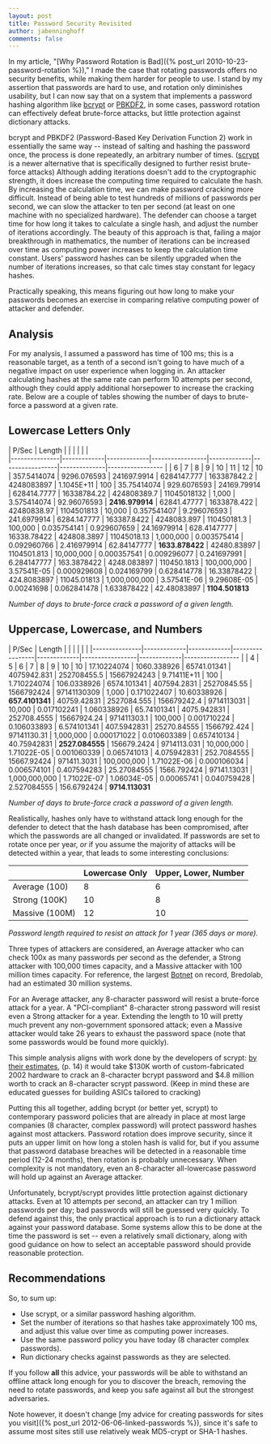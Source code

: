 ```yaml
---
layout: post
title: Password Security Revisited
author: jabenninghoff
comments: false
---
```

In my article, "[Why Password Rotation is Bad]({% post_url 2010-10-23-password-rotation %})," I
made the case that rotating passwords offers no security benefits, while
making them harder for people to use. I stand by my assertion that
passwords are hard to use, and rotation only diminishes usability, but I
can now say that on a system that implements a password hashing
algorithm like [bcrypt](https://en.wikipedia.org/wiki/Bcrypt) or
[PBKDF2](https://en.wikipedia.org/wiki/PBKDF2), in some cases, password
rotation can effectively defeat brute-force attacks, but little
protection against dictionary attacks.

bcrypt and PBKDF2 (Password-Based Key Derivation Function 2) work in
essentially the same way -- instead of salting and hashing the password
once, the process is done repeatedly, an arbitrary number of times.
([scrypt](http://www.tarsnap.com/scrypt.html) is a newer alternative
that is specifically designed to further resist brute-force attacks)
Although adding iterations doesn't add to the cryptographic strength, it
does increase the computing time required to calculate the hash. By
increasing the calculation time, we can make password cracking more
difficult. Instead of being able to test hundreds of millions of
passwords per second, we can slow the attacker to ten per second (at
least on one machine with no specialized hardware). The defender can
choose a target time for how long it takes to calculate a single hash,
and adjust the number of iterations accordingly. The beauty of this
approach is that, failing a major breakthrough in mathematics, the
number of iterations can be increased over time as computing power
increases to keep the calculation time constant. Users' password hashes
can be silently upgraded when the number of iterations increases, so
that calc times stay constant for legacy hashes.

Practically speaking, this means figuring out how long to make your
passwords becomes an exercise in comparing relative computing power of
attacker and defender.

## Analysis

For my analysis, I assumed a password has time of 100 ms; this is a
reasonable target, as a tenth of a second isn't going to have much of a
negative impact on user experience when logging in. An attacker
calculating hashes at the same rate can perform 10 attempts per second,
although they could apply additional horsepower to increase the cracking
rate. Below are a couple of tables showing the number of days to
brute-force a password at a given rate.

## Lowercase Letters Only

| P/Sec         | Length      |             |                 |             |                 |              |  
|---------------|-------------|-------------|-----------------|-------------|-----------------|--------------|-----------------
|               | 6           | 7           | 8               | 9           | 10              | 11           | 12
| 10            | 357.5414074 | 9296.076593 | 241697.9914     | 6284147.777 | 163387842.2     | 4248083897   | 1.1045E+11
| 100           | 35.75414074 | 929.6076593 | 24169.79914     | 628414.7777 | 16338784.22     | 424808389.7  | 11045018132
| 1,000         | 3.575414074 | 92.96076593 | **2416.979914** | 62841.47777 | 1633878.422     | 42480838.97  | 1104501813
| 10,000        | 0.357541407 | 9.296076593 | 241.6979914     | 6284.147777 | 163387.8422     | 4248083.897  | 110450181.3
| 100,000       | 0.035754141 | 0.929607659 | 24.16979914     | 628.4147777 | 16338.78422     | 424808.3897  | 11045018.13
| 1,000,000     | 0.003575414 | 0.092960766 | 2.416979914     | 62.84147777 | **1633.878422** | 42480.83897  | 1104501.813
| 10,000,000    | 0.000357541 | 0.009296077 | 0.241697991     | 6.284147777 | 163.3878422     | 4248.083897  | 110450.1813
| 100,000,000   | 3.57541E-05 | 0.000929608 | 0.024169799     | 0.628414778 | 16.33878422     | 424.8083897  | 11045.01813
| 1,000,000,000 | 3.57541E-06 | 9.29608E-05 | 0.00241698      | 0.062841478 | 1.633878422     | 42.48083897  | **1104.501813**

*Number of days to brute-force crack a password of a given length.*

## Uppercase, Lowercase, and Numbers

| P/Sec         | Length      |             |                 |             |                 |             |
|---------------|-------------|-------------|-----------------|-------------|-----------------|-------------|-----------------
|               | 4           | 5           | 6               | 7           | 8               | 9           | 10
| 10            | 17.10224074 | 1060.338926 | 65741.01341     | 4075942.831 | 252708455.5     | 15667924243 | 9.71411E+11
| 100           | 1.710224074 | 106.0338926 | 6574.101341     | 407594.2831 | 25270845.55     | 1566792424  | 97141130309
| 1,000         | 0.171022407 | 10.60338926 | **657.4101341** | 40759.42831 | 2527084.555     | 156679242.4 | 9714113031
| 10,000        | 0.017102241 | 1.060338926 | 65.74101341     | 4075.942831 | 252708.4555     | 15667924.24 | 971411303\.1
| 100,000       | 0.001710224 | 0.106033893 | 6.574101341     | 407.5942831 | 25270.84555     | 1566792.424 | 97141130.31
| 1,000,000     | 0.000171022 | 0.010603389 | 0.657410134     | 40.75942831 | **2527.084555** | 156679.2424 | 9714113.031
| 10,000,000    | 1.71022E-05 | 0.001060339 | 0.065741013     | 4.075942831 | 252.7084555     | 15667.92424 | 971411.3031
| 100,000,000   | 1.71022E-06 | 0.000106034 | 0.006574101     | 0.407594283 | 25.27084555     | 1566.792424 | 97141.13031
| 1,000,000,000 | 1.71022E-07 | 1.06034E-05 | 0.00065741      | 0.040759428 | 2.527084555     | 156.6792424 | **9714.113031**

*Number of days to brute-force crack a password of a given length.*

Realistically, hashes only have to withstand attack long enough for the
defender to detect that the hash database has been compromised, after
which the passwords are all changed or invalidated. If passwords are set
to rotate once per year, *or* if you assume the majority of attacks will
be detected within a year, that leads to some interesting conclusions:

|                | Lowercase Only | Upper, Lower, Number
|----------------|----------------|----------------------
| Average (100)  | 8              | 6
| Strong (100K)  | 10             | 8
| Massive (100M) | 12             | 10

*Password length required to resist an attack for 1 year (365 days or
more).*

Three types of attackers are considered, an Average attacker who can
check 100x as many passwords per second as the defender, a Strong
attacker with 100,000 times capacity, and a Massive attacker with 100
million times capacity. For reference, the largest
[Botnet](https://en.wikipedia.org/wiki/Botnet) on record, Bredolab, had
an estimated 30 million systems.

For an Average attacker, any 8-character password will resist a
brute-force attack for a year. A "PCI-compliant" 8-character strong
password will resist even a Strong attacker for a year. Extending the
length to 10 will pretty much prevent any non-government sponsored
attack; even a Massive attacker would take 26 years to exhaust the
password space (note that some passwords would be found more quickly).

This simple analysis aligns with work done by the developers of scrypt:
[by their estimates](http://www.tarsnap.com/scrypt/scrypt.pdf), (p. 14)
it would take \$130K worth of custom-fabricated 2002 hardware to crack
an 8-character bcrypt password and \$4.8 million worth to crack an
8-character scrypt password. (Keep in mind these are educated guesses
for building ASICs tailored to cracking)

Putting this all together, adding bcrypt (or better yet, scrypt) to
contemporary password policies that are already in place at most large
companies (8 character, complex password) will protect password hashes
against most attackers. Password rotation does improve security, since
it puts an upper limit on how long a stolen hash is valid for, but if
you assume that password database breaches will be detected in a
reasonable time period (12-24 months), then rotation is probably
unnecessary. When complexity is not mandatory, even an 8-character
all-lowercase password will hold up against an Average attacker.

Unfortunately, bcrypt/scrypt provides little protection against
dictionary attacks. Even at 10 attempts per second, an attacker can try
1 million passwords per day; bad passwords will still be guessed very
quickly. To defend against this, the only practical approach is to run a
dictionary attack against your password database. Some systems allow
this to be done at the time the password is set -- even a relatively
small dictionary, along with good guidance on how to select an
acceptable password should provide reasonable protection.

## Recommendations

So, to sum up:

- Use scrypt, or a similar password hashing algorithm.
- Set the number of iterations so that hashes take approximately 100
    ms, and adjust this value over time as computing power increases.
- Use the same password policy you have today (8 character complex
    passwords).
- Run dictionary checks against passwords as they are selected.

If you follow **all** this advice, your passwords will be able to
withstand an offline attack long enough for you to discover the breach,
removing the need to rotate passwords, and keep you safe against all but
the strongest adversaries.

Note however, it doesn't change [my advice for creating passwords for
sites you visit]({% post_url 2012-06-06-linked-passwords %}), since it's safe to assume most
sites still use relatively weak MD5-crypt or SHA-1 hashes.

